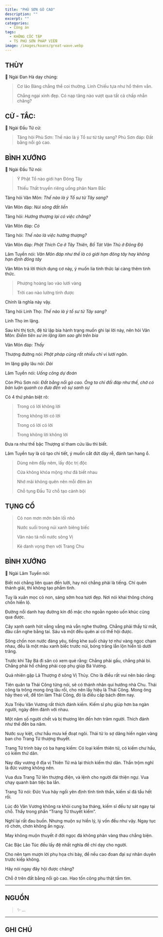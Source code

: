 ```yaml
---
title: "PHÙ SƠN GÒ CAO"
description: ""
excerpt: ""
categories:
  - Công án
tags:
  - KHÔNG CỐC TẬP
  - TS PHÙ SƠN PHÁP VIỄN
image: /images/koans/great-wave.webp
---
```


## THÙY

📢 Ngài Đan Hà dạy chúng:

> Cơ lão Bàng chẳng thể coi thường. Linh Chiếu tựa như hổ thêm vằn. 
> 
> Chẳng ngại xinh đẹp. Có nạp tăng nào vượt qua tất cả chấp nhẫn chăng?

## CỬ - TẮC:

📢 Ngài Đầu Tử cử:

> Tăng hỏi Phù Sơn: Thế nào là ý Tổ sư từ tây sang?
Phù Sơn đáp: Đất bằng nổi gò cao.

## BÌNH XƯỚNG

📢 Ngài Đầu Tử nói:

> Ý Phật Tổ nào giới hạn Đông Tây
> 
> Thiếu Thất truyền riêng uống phân Nam Bắc

Tăng hỏi Vân Môn: _Thế nào là ý Tổ sư từ Tây sang?_

Vân Môn đáp: _Núi sông đất liền_

Tăng hỏi: _Hướng thượng lại có việc chăng?_

Vân Môn đáp: _Có_

Tăng hỏi: _Thế nào là việc hướng thượng?_

Vân Môn đáp: _Phật Thích Ca ở Tây Thiên, Bồ Tát Văn Thù ở Đông Độ_

Lâm Tuyền nói: _Vân Môn đáp như thế là có giới hạn đông tây hay không hạn định đông tây_

Vân Môn trả lời thích dụng cơ này, ý muốn lia tinh thức lại càng thêm tinh thức.

> Phượng hoàng lao vào lưới vàng
> 
> Trời cao nào lường tính được

Chính là nghĩa này vậy.

Tăng hỏi Linh Thọ: _Thế nào là ý tổ sư từ Tây sang?_

Linh Thọ im lặng.

Sau khi thị tịch, đệ tử lập bia hành trạng muốn ghi lại lời này, nên hỏi Vân Môn: _Điểm tiên sư im lặng làm sao ghi trên bia_

Vân Môn đáp: _Thấy_

Thượng đường nói: _Phật pháp cũng rất nhiều chỉ vì lưới ngăn_. 

Im lặng giây lâu nói: _Dài_

Lâm Tuyền nói: _Uống công dự đoán_

Còn Phù Sơn nói: _Đất bằng nổi gò cao. Ông ta chỉ đối đáp như thế, chớ có bàn luận quanh co đưa đến vô sự sanh sự_

Có 4 thứ phân biệt rõ:

> Trong có lời không lời
> 
> Trong không lời có lời
> 
> Trong có lời có lời
> 
> Trong không lời không lời

Đưa ra như thế bậc Thượng sĩ tham cứu lâu thì biết.

Lâm Tuyền tuy là có tạo chi tiết, ý muốn cắt đứt dây rễ, đánh tan hang ổ. 

> Dùng nêm đẩy nêm, lấy độc trị độc
> 
> Cửa không khóa mộng như đã biết nhau
> 
> Nhớ mãi không quên nên mỗi đêm ăn
> 
> Chỗ tụng Đầu Tử chỗ tạo cảnh bội

## TỤNG CỔ

> Cỏ non mơn mởn bên lối nhỏ
> 
> Nước suối trong núi xanh biêng biếc
> 
> Văn nào tả nổi nước sông Vị
> 
> Kẻ danh vọng thẹn với Trang Chu

## BÌNH XƯỚNG

📢 Ngài Lâm Tuyền nói:

Biết nói chẳng liên quan đến lưỡi, hay nói chẳng phải là tiếng. Chỉ quên thánh giải, thì không tạo phẩm tình.

Tuy là xuân mọc cỏ non, sáng sớm hoa tươi đẹp. Nơi nói khai thông chóng chốn hiển lộ. 

Đường nổi danh hay đường kín đồ mặc cho ngoằn ngoèo uốn khúc cũng qua được.

Cây xanh oanh hót vẳng vẳng mà vẫn nghe thường. Chẳng phải thấy từ mắt, đâu cần nghe bằng tai. Sáu và một đều quên ai có thể hội được.

Sông chốn non nước đáng yêu, tiếng khe suối chảy tợ như vàng ngọc chạm nhau, đều là một màu xanh biếc trước núi, bóng trăng lẫn lộn hiển tỏ dưới trăng.

Trước khi Tây Bá đi săn có xem quẻ rằng: Chẳng phải gấu, chẳng phải bì. Chẳng phải hổ chẳng phải cọp phụ giúp Bá Vương. 

Quả nhiên gặp Lã Thượng ở sông Vị Thủy. Cho là điều rất vui nên báo rằng: 

Tiên quân ta Thái Công từng nói, sẽ có thánh nhân qui hướng nhà Chu. 
Thái công ta trông mong ông lâu rồi, cho nên lấy hiệu là Thái Công. 
Mong ông hãy theo về, để tôn làm Thái Công, đó là điều cấp bách đêm nay.

Xưa Triệu Văn Vương rất thích đánh kiếm. Kiếm sĩ phụ giúp hơn ba ngàn người, ngày đêm đánh với nhau. 

Một năm số người chết và bị thương lên đến hơn trăm người. Thích đánh như thế đến ba năm.

Nước suy kiệt, chư hầu mưu kế đoạt ngôi. Thái tử lo sợ dâng hiến ngàn vàng ban cho Trang Tử thượng thuyết.

Trang Tử trình bày có ba hạng kiếm: Có loại kiếm thiên tử, có kiếm chư hầu, có kiếm thứ dân. 

Nay đây vương ở địa vị Thiên Tử mà lại thích kiếm thứ dân. Thần trộm nghĩ là đức vương không nên.

Vua đưa Trang Tử lên thượng điện, và lệnh cho người đài thiện ngự. Vua chạy quanh bàn tiệc ba lần.

Trang Tử nói: Đức Vua hãy ngồi yên định tĩnh tinh thần, kiếm sĩ đã tẩu hết rồi.

Lúc đó Văn Vương không ra khỏi cung ba tháng, kiếm sĩ đều tự sát ngay tại chỗ. Thấy trong phần “Trang Tử thuyết kiếm”.

Nghĩ lại rất đau buồn. Nhưng muộn sự hiển lý, lý vốn đều như vậy. Ngay tục rõ chơn, chơn không ẩn nguy.

May không muộn thuyết ở đời ngọc đá không phân vàng thau chẳng biện. 

Các Bậc Lão Túc đều lấy đệ nhất nghĩa để chỉ dạy cho người. 

Cho nên tạm mượn lời phụ họa chi bày, để nếu cao đoan đại sự nhân duyên trước kiếp không. 

Hãy nói ngay đây hội được chăng?

Chỗ ở trên đất bằng nổi gò cao.
Hao tốn công phu thật tầm tìm.

<hr class="blog-rule" />

## NGUỒN

> ✨ ...

<hr class="blog-rule" />

## GHI CHÚ

[^1]: ⭐️ <a href="/masters/Fushan-Fayuan" target="_blank">🔗 TS PHÙ SƠN PHÁP VIỄN</a>
